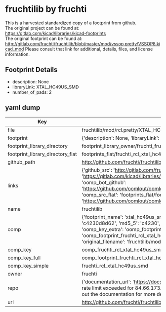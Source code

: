 # fruchtilib by fruchti  
This is a harvested standardized copy of a footprint from github.  
The original project can be found at:  
https://gitlab.com/kicad/libraries/kicad-footprints  
The original footprint can be found at:
http://gitlab.com/fruchti/fruchtilib/blob/master/mod/vssop.pretty/VSSOP8.kicad_mod
Please consult that link for additional, details, files, and license information.  
## Footprint Details
* description: None  
* libraryLink: XTAL_HC49US_SMD  
* number_of_pads: 2  
## yaml dump  
| Key | Value |  
| --- | --- |  
| file | fruchtilib/mod/rcl.pretty/XTAL_HC49US_SMD.kicad_mod |  
| footprint | {'description': None, 'libraryLink': 'XTAL_HC49US_SMD', 'number_of_pads': 2} |  
| footprint_library_directory | footprint_library_owner/fruchti_fruchtilib |  
| footprint_library_directory_flat | footprints_flat/fruchti_rcl_xtal_hc49us_smd/working |  
| github_path | http://github.com/fruchti/fruchtilib/blob/master/mod/rcl.pretty/XTAL_HC49US_SMD.kicad_mod |  
| links | {'github_src': 'http://gitlab.com/fruchti/fruchtilib/blob/master/mod/vssop.pretty/VSSOP8.kicad_mod', 'github_src_repo': 'https://gitlab.com/kicad/libraries/kicad-footprints', 'oomp_bot': 'footprints/fruchti_rcl_xtal_hc49us_smd/working', 'oomp_bot_github': 'https://github.com/oomlout/oomlout_oomp_footprint_bot/tree/main/footprints/fruchti_rcl_xtal_hc49us_smd/working', 'oomp_src_flat': 'footprints_flat/footprints_flat/fruchti_rcl_xtal_hc49us_smd/working', 'oomp_src_flat_github': 'https://github.com/oomlout/oomlout_oomp_footprint_src/tree/main/footprints_flat/fruchti_rcl_xtal_hc49us_smd/working'} |  
| name | fruchtilib |  
| oomp | {'footprint_name': 'xtal_hc49us_smd', 'library_name': 'rcl', 'md5': 'c4230d8d624ea1bb5bd03c618e847db7', 'md5_10': 'c4230d8d62', 'md5_5': 'c4230', 'md5_6': 'c4230d', 'oomp_key': 'oomp_fruchti_rcl_xtal_hc49us_smd', 'oomp_key_extra': 'oomp_footprint_fruchti_rcl_xtal_hc49us_smd', 'oomp_key_full': 'oomp_footprint_fruchti_rcl_xtal_hc49us_smd_c4230d', 'oomp_key_simple': 'fruchti_rcl_xtal_hc49us_smd', 'original_filename': 'fruchtilib/mod/rcl.pretty/XTAL_HC49US_SMD.kicad_mod', 'owner_name': 'fruchti'} |  
| oomp_key | oomp_fruchti_rcl_xtal_hc49us_smd |  
| oomp_key_full | oomp_footprint_fruchti_rcl_xtal_hc49us_smd |  
| oomp_key_simple | fruchti_rcl_xtal_hc49us_smd |  
| owner | fruchti |  
| repo | {'documentation_url': 'https://docs.github.com/rest/overview/resources-in-the-rest-api#rate-limiting', 'message': "API rate limit exceeded for 84.66.173.59. (But here's the good news: Authenticated requests get a higher rate limit. Check out the documentation for more details.)"} |  
| url | http://github.com/fruchti/fruchtilib |  

